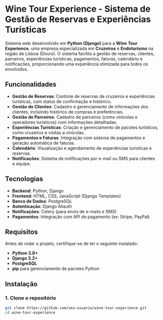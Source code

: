 # Wine Tour Experience - Sistema de Gestão de Reservas e Experiências Turísticas

Sistema web desenvolvido em **Python (Django)** para a **Wine Tour Experience**, uma empresa especializada em **Cruzeiros** e **Endoturismo** na região de Lisboa (Douro). O sistema facilita a gestão de reservas, clientes, parceiros, experiências turísticas, pagamentos, faturas, calendário e notificações, proporcionando uma experiência otimizada para todos os envolvidos.

## Funcionalidades

- **Gestão de Reservas**: Controle de reservas de cruzeiros e experiências turísticas, com status de confirmação e histórico.
- **Gestão de Clientes**: Cadastro e gerenciamento de informações dos clientes, incluindo histórico de compras e preferências.
- **Gestão de Parceiros**: Cadastro de parceiros (como vinícolas e operadores turísticos) com informações detalhadas.
- **Experiências Turísticas**: Criação e gerenciamento de pacotes turísticos, como cruzeiros e visitas a vinícolas.
- **Pagamentos e Faturas**: Integração com sistema de pagamentos e geração automática de faturas.
- **Calendário**: Visualização e agendamento de experiências turísticas e reservas.
- **Notificações**: Sistema de notificações por e-mail ou SMS para clientes e equipe.

## Tecnologias

- **Backend**: Python, Django
- **Frontend**: HTML, CSS, JavaScript (Django Templates)
- **Banco de Dados**: PostgreSQL
- **Autenticação**: Django Allauth
- **Notificações**: Celery (para envio de e-mails e SMS)
- **Pagamentos**: Integração com API de pagamento (ex: Stripe, PayPal)

## Requisitos

Antes de rodar o projeto, certifique-se de ter o seguinte instalado:

- **Python 3.8+**
- **Django 3.2+**
- **PostgreSQL**
- **pip** para gerenciamento de pacotes Python

## Instalação

### 1. Clone o repositório

```bash
git clone https://github.com/seu-usuario/wine-tour-experience.git
cd wine-tour-experience
